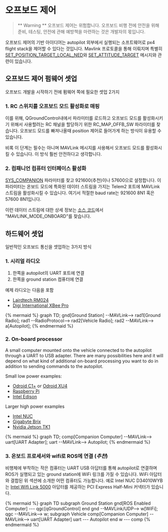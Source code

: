 # 오프보드 제어

> ** Warning ** 오프보드 제어는 위험합니다. 오프보드 비행 전에 안전을 위해 준비, 테스팅, 안전에 관해 예방책을 마련하는 것은 개발자의 몫입니다.

오프보드 제어의 기반 아이디어는 autopilot 외부에서 실행되는 소프트웨어로 px4 flight stack을 제어할 수 있다는 것입니다. Mavlink 프로토콜을 통해 이뤄지며 특별히 [SET_POSITION_TARGET_LOCAL_NED](http://mavlink.org/messages/common#SET_POSITION_TARGET_LOCAL_NED)와 [SET_ATTITUDE_TARGET](http://mavlink.org/messages/common#SET_ATTITUDE_TARGET) 메시지와 관련이 있습니다.

## 오프보드 제어 펌웨어 셋업
오프보드 개발을 시작하기 전에 펌웨어 쪽에 필요한 셋업 2가지

### 1. RC 스위치를 오프보드 모드 활성화로 매핑
이를 위해, QGroundControl내에서 파라미터를 로드하고 오프보드 모드를 활성화시키기 위해서 사용할려는 RC 채널을 할당하기 위한 RC_MAP_OFFB_SW 파라미터를 찾습니다. 오프보드 모드를 빠져나올때 position 제어로 들어가게 하는 방식이 유용할 수 있습니다.

비록 이 단계는 필수는 아니며 MAVLink 메시지를 사용해서 오프보드 모드를 활성화시킬 수 있습니다. 이 방식 훨씬 안전하다고 생각합니다.

### 2. 컴패니언 컴퓨터 인터페이스 활성화
[SYS_COMPANION](https://pixhawk.org/firmware/parameters#system) 파라미터를 찾고 921600(추천)이나 57600으로 설정합니다. 이 파라미터는 온보드 모드에 특화된 데이터 스트림을 가지는 Telem2 포트에 MAVLink 스트림을 활성화시킬 수 있습니다. 여기서 적절한 baud rate는 921600 8N1 혹은 57600 8N1입니다.

이런 데이터 스트림에 대한 상세 정보는 [소스 코드](https://github.com/PX4/Firmware/blob/master/src/modules/mavlink/mavlink_main.cpp)에서 "MAVLINK_MODE_ONBOARD"를 찾습니다.

## 하드웨어 셋업

일반적인 오프보드 통신을 셋업하는 3가지 방식

### 1. 시리얼 라디오
1. 한쪽을 autopilot의 UART 포트에 연결
2. 한쪽을 ground station 컴퓨터에 연결

예제 라디오는 다음을 포함
* [Lairdtech RM024](http://www.lairdtech.com/products/rm024)
* [Digi International XBee Pro](http://www.digi.com/products/xbee-rf-solutions/modules)

{% mermaid %}
graph TD;
  gnd[Ground Station] --MAVLink--> rad1[Ground Radio];
  rad1 --RadioProtocol--> rad2[Vehicle Radio];
  rad2 --MAVLink--> a[Autopilot];
{% endmermaid %}

### 2. On-board processor
A small computer mounted onto the vehicle connected to the autopilot through a UART to USB adapter. There are many possibilities here and it will depend on what kind of additional on-board processing you want to do in addition to sending commands to the autopilot.

Small low power examples:
* [Odroid C1+](http://www.hardkernel.com/main/products/prdt_info.php?g_code=G143703355573) or [Odroid XU4](http://www.hardkernel.com/main/products/prdt_info.php?g_code=G143452239825)
* [Raspberry Pi](https://www.raspberrypi.org/)
* [Intel Edison](http://www.intel.com/content/www/us/en/do-it-yourself/edison.html)

Larger high power examples
* [Intel NUC](http://www.intel.com/content/www/us/en/nuc/overview.html)
* [Gigabyte Brix](http://www.gigabyte.com/products/list.aspx?s=47&ck=104)
* [Nvidia Jetson TK1](https://developer.nvidia.com/jetson-tk1)

{% mermaid %}
graph TD;
  comp[Companion Computer] --MAVLink--> uart[UART Adapter];
  uart --MAVLink--> Autopilot;
{% endmermaid %}

### 3. 온보드 프로세서와 wifi로 ROS에 연결 (***추천***)
비행체에 부착하는 작은 컴퓨터는 UART USB 아답터를 통해 autopilot로 연결하며 ROS가 실행되고 있는 ground station에 WiFi 링크를 가질 수 있습니다. WiFi 아답터와 결합된 위 섹션에 소개한 어떤 컴퓨터도 가능합니다. 예로 Intel NUC D34010WYB는 [Intel Wifi Link 5000](http://www.intel.com/products/wireless/adapters/5000/) 아답터를 제공하는 PCI Express Half-Mini 커넥터가 있습니다.


{% mermaid %}
	graph TD
	subgraph Ground  Station
	  gnd[ROS Enabled Computer] --- qgc[qGroundControl]
	end
	gnd --MAVLink/UDP--> w[WiFi];
	qgc --MAVLink--> w;
	subgraph Vehicle
	  comp[Companion Computer] --MAVLink--> uart[UART Adapter]
	uart --- Autopilot
	end
	w --- comp
{% endmermaid %}
